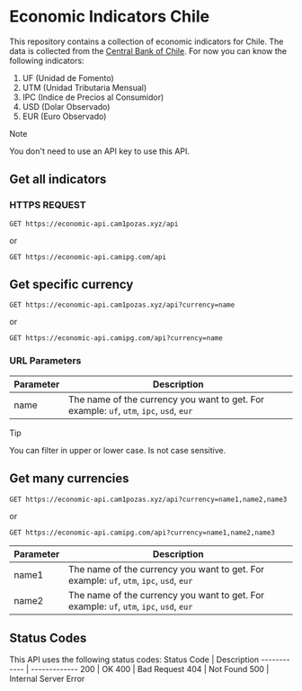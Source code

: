 # Economic Indicators Chile

This repository contains a collection of economic indicators for Chile. The data is collected from the [Central Bank of Chile](https://www.bcentral.cl/estadisticas/estadisticas-mercado/mercado-credito/mercado-credito.aspx). For now you can know the following indicators:

1. UF (Unidad de Fomento)
2. UTM (Unidad Tributaria Mensual)
3. IPC (Indice de Precios al Consumidor)
4. USD (Dolar Observado)
5. EUR (Euro Observado)

> [!NOTE]  
> You don't need to use an API key to use this API.

## Get all indicators

### HTTPS REQUEST

`GET https://economic-api.cam1pozas.xyz/api `

or

`GET https://economic-api.camipg.com/api`

## Get specific currency

`GET https://economic-api.cam1pozas.xyz/api?currency=name`

or

`GET https://economic-api.camipg.com/api?currency=name`

### URL Parameters

| Parameter | Description                                                                                                            |
| --------- | ---------------------------------------------------------------------------------------------------------------------- |
| name      | The name of the currency you want to get. For example: `uf`, `utm`, `ipc`, `usd`, `eur` |

> [!TIP]
> You can filter in upper or lower case. Is not case sensitive.

## Get many currencies

`GET https://economic-api.cam1pozas.xyz/api?currency=name1,name2,name3`

or

`GET https://economic-api.camipg.com/api?currency=name1,name2,name3`

| Parameter | Description                                                                             |
| --------- | --------------------------------------------------------------------------------------- |
| name1     | The name of the currency you want to get. For example: `uf`, `utm`, `ipc`, `usd`, `eur` |
| name2     | The name of the currency you want to get. For example: `uf`, `utm`, `ipc`, `usd`, `eur` |

## Status Codes

This API uses the following status codes:
Status Code | Description
------------ | -------------
200 | OK
400 | Bad Request
404 | Not Found
500 | Internal Server Error
